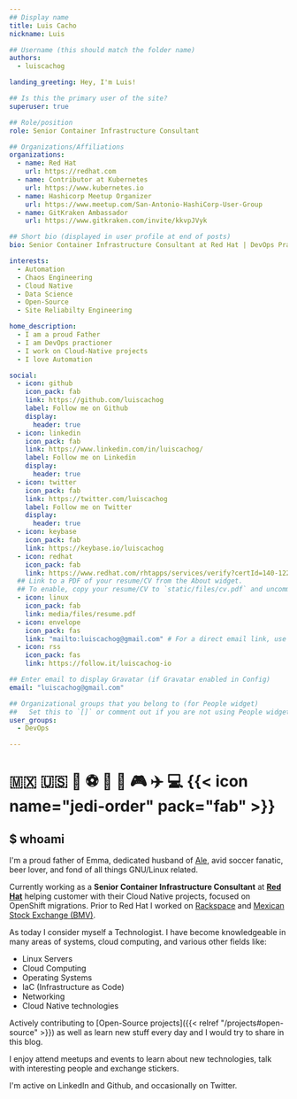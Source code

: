 ```yaml
---
## Display name
title: Luis Cacho
nickname: Luis

## Username (this should match the folder name)
authors:
  - luiscachog

landing_greeting: Hey, I'm Luis!

## Is this the primary user of the site?
superuser: true

## Role/position
role: Senior Container Infrastructure Consultant

## Organizations/Affiliations
organizations:
  - name: Red Hat
    url: https://redhat.com
  - name: Contributor at Kubernetes
    url: https://www.kubernetes.io
  - name: Hashicorp Meetup Organizer
    url: https://www.meetup.com/San-Antonio-HashiCorp-User-Group
  - name: GitKraken Ambassador
    url: https://www.gitkraken.com/invite/kkvpJVyk

## Short bio (displayed in user profile at end of posts)
bio: Senior Container Infrastructure Consultant at Red Hat | DevOps Practitioner | Kubernetes Enthusiast | Ansible Ninja | Data Science Noob

interests:
  - Automation
  - Chaos Engineering
  - Cloud Native
  - Data Science
  - Open-Source
  - Site Reliabilty Engineering

home_description:
  - I am a proud Father
  - I am DevOps practioner
  - I work on Cloud-Native projects
  - I love Automation

social:
  - icon: github
    icon_pack: fab
    link: https://github.com/luiscachog
    label: Follow me on Github
    display:
      header: true
  - icon: linkedin
    icon_pack: fab
    link: https://www.linkedin.com/in/luiscachog/
    label: Follow me on Linkedin
    display:
      header: true
  - icon: twitter
    icon_pack: fab
    link: https://twitter.com/luiscachog
    label: Follow me on Twitter
    display:
      header: true
  - icon: keybase
    icon_pack: fab
    link: https://keybase.io/luiscachog
  - icon: redhat
    icon_pack: fab
    link: https://www.redhat.com/rhtapps/services/verify?certId=140-122-987
  ## Link to a PDF of your resume/CV from the About widget.
  ## To enable, copy your resume/CV to `static/files/cv.pdf` and uncomment the lines below.
  - icon: linux
    icon_pack: fab
    link: media/files/resume.pdf
  - icon: envelope
    icon_pack: fas
    link: "mailto:luiscachog@gmail.com" # For a direct email link, use "mailto:test@example.org".
  - icon: rss
    icon_pack: fas
    link: https://follow.it/luiscachog-io

## Enter email to display Gravatar (if Gravatar enabled in Config)
email: "luiscachog@gmail.com"

## Organizational groups that you belong to (for People widget)
##   Set this to `[]` or comment out if you are not using People widget.
user_groups:
  - DevOps

---
```

# :mexico: :us: :football: :soccer: :baby: :dog: :video_game: :airplane: :computer: {{< icon name="jedi-order" pack="fab" >}}

## $ whoami

I'm a proud father of Emma, dedicated husband of [Ale](https://twitter.com/4l381), avid soccer fanatic, beer lover, and fond of all things GNU/Linux related.

Currently working as a **Senior Container Infrastructure Consultant** at **[Red Hat](https://redhat.com/)** helping customer with their Cloud Native projects, focused on OpenShift migrations.
Prior to Red Hat I worked on [Rackspace](https://www.rackspace.com) and [Mexican Stock Exchange (BMV)](https://www.bmv.com.mx/).

As today I consider myself a Technologist. I have become knowledgeable in many areas of systems, cloud computing, and various other fields like:

- Linux Servers
- Cloud Computing
- Operating Systems
- IaC (Infrastructure as Code)
- Networking
- Cloud Native technologies

Actively contributing to [Open-Source projects]({{< relref "/projects#open-source" >}}) as well as learn new stuff every day and I would try to share in this blog.

I enjoy attend meetups and events to learn about new technologies, talk with interesting people and exchange stickers.

I'm active on LinkedIn and Github, and occasionally on Twitter.

